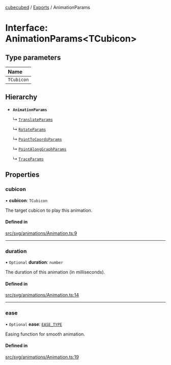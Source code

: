 [cubecubed](/reference/README.md) / [Exports](/reference/modules.md) / AnimationParams

# Interface: AnimationParams<TCubicon\>

## Type parameters

| Name |
| :------ |
| `TCubicon` |

## Hierarchy

- **`AnimationParams`**

  ↳ [`TranslateParams`](/reference/interfaces/TranslateParams.md)

  ↳ [`RotateParams`](/reference/interfaces/RotateParams.md)

  ↳ [`PointToCoordsParams`](/reference/interfaces/PointToCoordsParams.md)

  ↳ [`PointAlongGraphParams`](/reference/interfaces/PointAlongGraphParams.md)

  ↳ [`TraceParams`](/reference/interfaces/TraceParams.md)

## Properties

### cubicon

• **cubicon**: `TCubicon`

The target cubicon to play this animation.

#### Defined in

[src/svg/animations/Animation.ts:9](https://github.com/imaphatduc/cubecubed/blob/cb0c39f/src/svg/animations/Animation.ts#L9)

___

### duration

• `Optional` **duration**: `number`

The duration of this animation (in milliseconds).

#### Defined in

[src/svg/animations/Animation.ts:14](https://github.com/imaphatduc/cubecubed/blob/cb0c39f/src/svg/animations/Animation.ts#L14)

___

### ease

• `Optional` **ease**: [`EASE_TYPE`](/reference/types/EASE_TYPE.md)

Easing function for smooth animation.

#### Defined in

[src/svg/animations/Animation.ts:19](https://github.com/imaphatduc/cubecubed/blob/cb0c39f/src/svg/animations/Animation.ts#L19)
